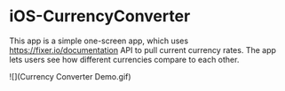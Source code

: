 # iOS-CurrencyConverter

This app is a simple one-screen app, which uses https://fixer.io/documentation API to pull current currency rates. The app lets users see how different currencies compare to each other.

![](Currency Converter Demo.gif)
